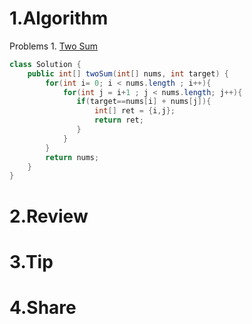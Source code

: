 # 1.Algorithm

Problems 1. [Two Sum](https://leetcode.com/problems/two-sum/)

``` java
class Solution {
    public int[] twoSum(int[] nums, int target) {
        for(int i= 0; i < nums.length ; i++){
            for(int j = i+1 ; j < nums.length; j++){
               if(target==nums[i] + nums[j]){
                   int[] ret = {i,j};
                   return ret;
               }
            }
        }
        return nums;
    }
}
```



# 2.Review


# 3.Tip


# 4.Share